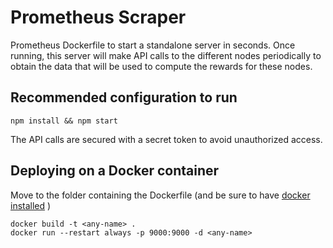 
# Prometheus Scraper 
Prometheus Dockerfile to start a standalone server in seconds. Once running, this server will make API calls to the           different nodes periodically to obtain the data that will be used to compute the rewards for these nodes.

## Recommended configuration to run
```
npm install && npm start
```

The API calls are secured with a secret token to avoid unauthorized access.

## Deploying on a Docker container

Move to the folder containing the Dockerfile (and be sure to have [docker installed](https://docs.docker.com/install/) )

```
docker build -t <any-name> .
docker run --restart always -p 9000:9000 -d <any-name>
```
